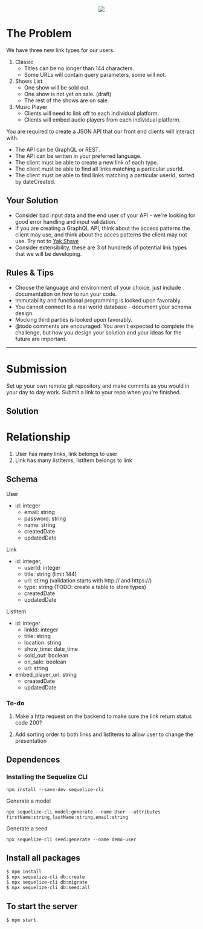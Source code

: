 <p align="center">
  <img src="https://github.com/blstrco/linktr.ee-backend-assessment/raw/master/Screen%20Shot%202019-07-08%20at%202.09.47%20pm.png">
</p>

# The Problem
We have three new link types for our users.

1. Classic
	- Titles can be no longer than 144 characters.
	- Some URLs will contain query parameters, some will not.
2. Shows List
	- One show will be sold out.
	- One show is not yet on sale. (draft)
	- The rest of the shows are on sale.
3. Music Player
	- Clients will need to link off to each individual platform.
	- Clients will embed audio players from each individual platform.
	
You are required to create a JSON API that our front end clients will interact with.

- The API can be GraphQL or REST.
- The API can be written in your preferred language.
- The client must be able to create a new link of each type.
- The client must be able to find all links matching a particular userId.
- The client must be able to find links matching a particular userId, sorted by dateCreated.


## Your Solution

- Consider bad input data and the end user of your API - we're looking for good error handling and input validation.
- If you are creating a GraphQL API, think about the access patterns the client may use, and think about the acces patterns the client may not use. Try not to [Yak Shave](https://seths.blog/2005/03/dont_shave_that/)
- Consider extensibility, these are 3 of hundreds of potential link types that we will be developing.


## Rules & Tips

- Choose the language and environment of your choice, just include documentation on how to run your code.
- Immutability and functional programming is looked upon favorably.
- You cannot connect to a real world database - document your schema design.
- Mocking third parties is looked upon favorably.
- @todo comments are encouraged. You aren't expected to complete the challenge, but how you design your solution and your ideas for the future are important.

---
# Submission
Set up your own remote git repository and make commits as you would in your day to day work. Submit a link to your repo when you're finished.

## Solution

# Relationship
1. User has many links, link belongs to user
2. Link has many listItems, listItem belongs to link


## Schema

User
  - id: integer
	- email: string
	- password: string
	- name: string
	- createdDate
	- updatedDate	

Link
  - id: integer,
	- userId: integer
	- title: string (limit 144)
	- url: stirng (validation starts with http:// and https://)
	- type: string (TODO: create a table to store types)	  
	- createdDate
	- updatedDate	

ListItem
  - id: integer
	- linkId: integer
	- title: string	
	- location: string
	- show_time: date_time
	- sold_out: boolean
	- on_sale: boolean	
	- url: string
  - embed_player_url: string
	- createdDate
	- updatedDate	


### To-do

1. Make a http request on the backend to make sure the link return status code 200?

2. Add sorting order to both links and listItems to allow user to change the presentation

## Dependences

### Installing the Sequelize CLI

`npm install --save-dev sequelize-cli`

Generate a model

`npx sequelize-cli model:generate --name User --attributes firstName:string,lastName:string,email:string`

Generate a seed

`npx sequelize-cli seed:generate --name demo-user`

## Install all packages

```
$ npm install
$ npx sequelize-cli db:create
$ npx sequelize-cli db:migrate
$ npx sequelize-cli db:seed:all
```

## To start the server

```
$ npm start
```


